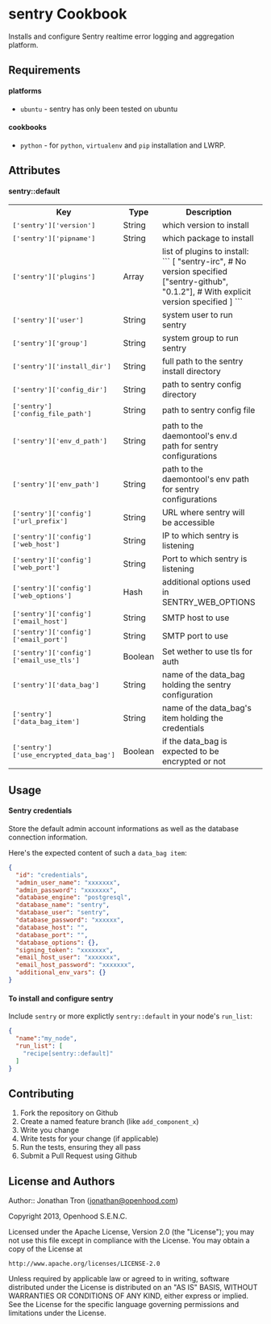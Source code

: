 sentry Cookbook
=================

Installs and configure Sentry realtime error logging and aggregation platform.

Requirements
------------

#### platforms
- `ubuntu` - sentry has only been tested on ubuntu

#### cookbooks
- `python` - for `python`, `virtualenv` and `pip` installation and LWRP.

Attributes
----------

#### sentry::default
<table>
  <tr>
    <th>Key</th>
    <th>Type</th>
    <th>Description</th>
    <th>Default</th>
  </tr>
  <tr>
    <td><tt>['sentry']['version']</tt></td>
    <td>String</td>
    <td>which version to install</td>
    <td><tt>"5.4.5"</tt></td>
  </tr>
  <tr>
    <td><tt>['sentry']['pipname']</tt></td>
    <td>String</td>
    <td>which package to install</td>
    <td><tt>"sentry[postgres]"</tt></td>
  </tr>
  <tr>
    <td><tt>['sentry']['plugins']</tt></td>
    <td>Array</td>
    <td>
      list of plugins to install:
      ```
      [
        "sentry-irc",                 # No version specified
        ["sentry-github", "0.1.2"], # With explicit version specified
      ]
      ```
    </td>
    <td><tt>[]</tt></td>
  </tr>
  <tr>
    <td><tt>['sentry']['user']</tt></td>
    <td>String</td>
    <td>system user to run sentry</td>
    <td><tt>"sentry"</tt></td>
  </tr>
  <tr>
    <td><tt>['sentry']['group']</tt></td>
    <td>String</td>
    <td>system group to run sentry</td>
    <td><tt>"sentry"</tt></td>
  </tr>
  <tr>
    <td><tt>['sentry']['install_dir']</tt></td>
    <td>String</td>
    <td>full path to the sentry install directory</td>
    <td><tt>"/opt/sentry/"</tt></td>
  </tr>
  <tr>
    <td><tt>['sentry']['config_dir']</tt></td>
    <td>String</td>
    <td>path to sentry config directory</td>
    <td><tt>"/opt/sentry/etc"</tt></td>
  </tr>
  <tr>
    <td><tt>['sentry']['config_file_path']</tt></td>
    <td>String</td>
    <td>path to sentry config file</td>
    <td><tt>"/opt/sentry/etc/config.py"</tt></td>
  </tr>
  <tr>
    <td><tt>['sentry']['env_d_path']</tt></td>
    <td>String</td>
    <td>path to the daemontool's env.d path for sentry configurations</td>
    <td><tt>"/etc/sentry.d"</tt></td>
  </tr>
  <tr>
    <td><tt>['sentry']['env_path']</tt></td>
    <td>String</td>
    <td>path to the daemontool's env path for sentry configurations</td>
    <td><tt>"/etc/sentry.d/env"</tt></td>
  </tr>
  <tr>
    <td><tt>['sentry']['config']['url_prefix']</tt></td>
    <td>String</td>
    <td>URL where sentry will be accessible</td>
    <td><tt>"http://localhost"</tt></td>
  </tr>
  <tr>
    <td><tt>['sentry']['config']['web_host']</tt></td>
    <td>String</td>
    <td>IP to which sentry is listening</td>
    <td><tt>"0.0.0.0"</tt></td>
  </tr>
  <tr>
    <td><tt>['sentry']['config']['web_port']</tt></td>
    <td>String</td>
    <td>Port to which sentry is listening</td>
    <td><tt>9000</tt></td>
  </tr>
  <tr>
    <td><tt>['sentry']['config']['web_options']</tt></td>
    <td>Hash</td>
    <td>additional options used in SENTRY_WEB_OPTIONS</td>
    <td><tt>{"workers": 3, secure_scheme_headers: {"X-FORWARDED-PROTO": 'https'}}</tt></td>
  </tr>
  <tr>
    <td><tt>['sentry']['config']['email_host']</tt></td>
    <td>String</td>
    <td>SMTP host to use</td>
    <td><tt>"localhost"</tt></td>
  </tr>
  <tr>
    <td><tt>['sentry']['config']['email_port']</tt></td>
    <td>String</td>
    <td>SMTP port to use</td>
    <td><tt>25</tt></td>
  </tr>
  <tr>
    <td><tt>['sentry']['config']['email_use_tls']</tt></td>
    <td>Boolean</td>
    <td>Set wether to use tls for auth</td>
    <td><tt>false</tt></td>
  </tr>
  <tr>
    <td><tt>['sentry']['data_bag']</tt></td>
    <td>String</td>
    <td>name of the data_bag holding the sentry configuration</td>
    <td><tt>"sentry"</tt></td>
  </tr>
  <tr>
    <td><tt>['sentry']['data_bag_item']</tt></td>
    <td>String</td>
    <td>name of the data_bag's item holding the credentials</td>
    <td><tt>"credentials"</tt></td>
  </tr>
  <tr>
    <td><tt>['sentry']['use_encrypted_data_bag']</tt></td>
    <td>Boolean</td>
    <td>if the data_bag is expected to be encrypted or not</td>
    <td><tt>false</tt></td>
  </tr>
</table>

Usage
-----

#### Sentry credentials

Store the default admin account informations as well as the database connection
information.

Here's the expected content of such a `data_bag item`:

```json
{
  "id": "credentials",
  "admin_user_name": "xxxxxxx",
  "admin_password": "xxxxxxx",
  "database_engine": "postgresql",
  "database_name": "sentry",
  "database_user": "sentry",
  "database_password": "xxxxxx",
  "database_host": "",
  "database_port": "",
  "database_options": {},
  "signing_token": "xxxxxxx",
  "email_host_user": "xxxxxxx",
  "email_host_password": "xxxxxxx",
  "additional_env_vars": {}
}
```

#### To install and configure sentry

Include `sentry` or more explictly `sentry::default` in your node's `run_list`:

```json
{
  "name":"my_node",
  "run_list": [
    "recipe[sentry::default]"
  ]
}
```

Contributing
------------

1. Fork the repository on Github
2. Create a named feature branch (like `add_component_x`)
3. Write you change
4. Write tests for your change (if applicable)
5. Run the tests, ensuring they all pass
6. Submit a Pull Request using Github

License and Authors
-------------------

Author:: Jonathan Tron (<jonathan@openhood.com>)

Copyright 2013, Openhood S.E.N.C.

Licensed under the Apache License, Version 2.0 (the "License");
you may not use this file except in compliance with the License.
You may obtain a copy of the License at

    http://www.apache.org/licenses/LICENSE-2.0

Unless required by applicable law or agreed to in writing, software
distributed under the License is distributed on an "AS IS" BASIS,
WITHOUT WARRANTIES OR CONDITIONS OF ANY KIND, either express or implied.
See the License for the specific language governing permissions and
limitations under the License.

